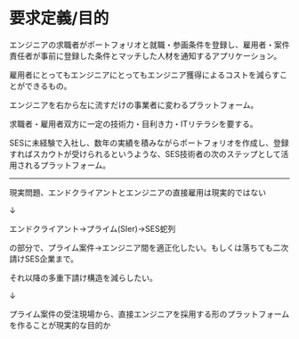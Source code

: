 # 要求定義/目的
エンジニアの求職者がポートフォリオと就職・参画条件を登録し、雇用者・案件責任者が事前に登録した条件とマッチした人材を通知するアプリケーション。

雇用者にとってもエンジニアにとってもエンジニア獲得によるコストを減らすことができるもの。

エンジニアを右から左に流すだけの事業者に変わるプラットフォーム。

求職者・雇用者双方に一定の技術力・目利き力・ITリテラシを要する。

SESに未経験で入社し、数年の実績を積みながらポートフォリオを作成し、登録すればスカウトが受けられるというような、SES技術者の次のステップとして活用されるプラットフォーム。

---
現実問題、エンドクライアントとエンジニアの直接雇用は現実的ではない

↓

エンドクライアント→プライム(SIer)→SES蛇列

の部分で、プライム案件→エンジニア間を適正化したい。もしくは落ちても二次請けSES企業まで。

それ以降の多重下請け構造を減らしたい。

↓

プライム案件の受注現場から、直接エンジニアを採用する形のプラットフォームを作ることが現実的な目的か
